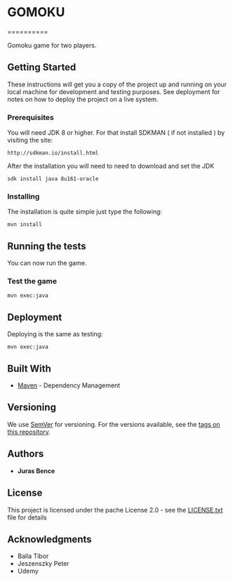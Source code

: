 # GOMOKU
==========

Gomoku game for two players.

## Getting Started

These instructions will get you a copy of the project up and running on your local machine for development and testing purposes. See deployment for notes on how to deploy the project on a live system.

### Prerequisites

You will need JDK 8 or higher. For that install SDKMAN ( if not installed ) by visiting the site:

```
http://sdkman.io/install.html
```

After the installation you will need to need to download and set the JDK

```
sdk install java 8u161-oracle
```

### Installing

The installation is quite simple just type the following:

```
mvn install
```

## Running the tests

You can now run the game.

### Test the game

```
mvn exec:java
```

## Deployment

Deploying is the same as testing:

```
mvn exec:java
```

## Built With

* [Maven](https://maven.apache.org/) - Dependency Management

## Versioning

We use [SemVer](http://semver.org/) for versioning. For the versions available, see the [tags on this repository](https://github.com/your/project/tags). 

## Authors

* **Juras Bence** 

## License

This project is licensed under the pache License 2.0 - see the [LICENSE.txt](LICENSE.txt) file for details

## Acknowledgments

* Balla Tibor
* Jeszenszky Peter
* Udemy

